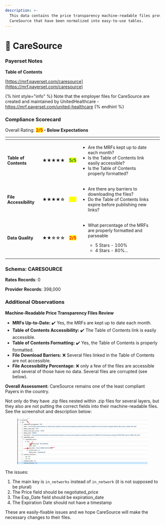 ```yaml
---
description: >-
  This data contains the price transparency machine-readable files provided by
  CareSource that have been normalized into easy-to-use tables.
---
```


# 🔴 CareSource

### Payerset Notes

**Table of Contents**

[https://mrf.payerset.com/caresource](https://mrf.payerset.com/caresource)

{% hint style="info" %}
Note that the employer files for CareSource are created and maintained by UnitedHealthcare - https://mrf.payerset.com/united-healthcare
{% endhint %}

### Compliance Scorecard

Overall Rating: <mark style="color:red;">**2/5**</mark>**&#x20;- Below Expectations**

<table data-view="cards"><thead><tr><th></th><th></th><th></th><th></th><th data-hidden data-card-cover data-type="files"></th></tr></thead><tbody><tr><td><strong>Table of Contents</strong></td><td><strong>★★★★★</strong></td><td><mark style="color:green;"><strong>5/5</strong></mark></td><td><ul><li>Are the MRFs kept up to date each month? </li><li>Is the Table of Contents link easily accessible?</li><li>Is the Table of Contents properly formatted?</li></ul></td><td></td></tr><tr><td><strong>File Accessibility</strong></td><td><strong>★★★★☆</strong></td><td><mark style="color:yellow;"><strong>4/5</strong></mark></td><td><ul><li>Are there any barriers to downloading the files?</li><li>Do the Table of Contents links expire before publishing new links?</li></ul></td><td></td></tr><tr><td><strong>Data Quality</strong></td><td><strong>★★☆☆☆</strong></td><td><mark style="color:red;"><strong>2/5</strong></mark></td><td><ul><li><p>What percentage of the MRFs are properly formatted and parseable</p><ul><li>5 Stars - 100%</li><li>4 Stars - 80%...</li></ul></li></ul></td><td></td></tr></tbody></table>

### Schema: CARESOURCE

**Rates Records**: 0

**Provider Records**: 398,000

### Additional Observations

**Machine-Readable Price Transparency Files Review**

* **MRFs Up-to-Date:** ✔️ Yes, the MRFs are kept up to date each month.
* **Table of Contents Accessibility:** ✔️ The Table of Contents link is easily accessible.
* **Table of Contents Formatting:** ✔️ Yes, the Table of Contents is properly formatted.
* **File Download Barriers:** ❌ Several files linked in the Table of Contents are not accessible.
* **File Accessibility Percentage:** ❌ only a few of the files are accessible and several of those have no data. Several files are corrupted (see below).

**Overall Assessment:** CareSource remains one of the least compliant Payers in the country.

Not only do they have .zip files nested within .zip files for several layers, but they also are not putting the correct fields into their machine-readable files. See the screenshot and description below:

<figure><img src="../.gitbook/assets/CleanShot 2024-05-31 at 14.26.20@2x.png" alt=""><figcaption></figcaption></figure>

The issues:

1. The main key is `in_networks` instead of `in_network` (it is not supposed to be plural)
2. The Price field should be negotiated\_price
3. The Exp\_Date field should be expiration\_date
4. The Expiration Date should not have a timestamp

These are easily-fixable issues and we hope CareSource will make the necessary changes to their files.
